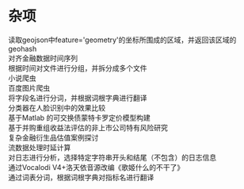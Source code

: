 # 杂项
读取geojson中feature='geometry'的坐标所围成的区域，并返回该区域的geohash<br>
对齐金融数据时间序列<br>
根据时间对文件进行分组，并拆分成多个文件<br>
小说爬虫<br>
百度图片爬虫<br>
将字段名进行分词，并根据词根字典进行翻译<br>
分类器在人脸识别中的效果比较<br>
基于Matlab 的可交换债蒙特卡罗定价模型构建<br>
基于并购重组收益法评估的非上市公司特有风险研究<br>
复杂金融衍生品估值案例探讨<br>
流数据处理时延计算<br>
对日志进行分析，选择特定字符串开头和结尾（不包含）的日志信息<br>
通过Vocalodi V4+洛天依音源改编《歌姬什么的不干了》<br>
通过词表分词，根据词根字典对指标名进行翻译<br>
